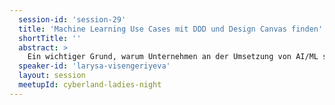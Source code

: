 ```yaml
---
  session-id: 'session-29'
  title: 'Machine Learning Use Cases mit DDD und Design Canvas finden'
  shortTitle: ''
  abstract: >
    Ein wichtiger Grund, warum Unternehmen an der Umsetzung von AI/ML scheitern, ist die Schwierigkeit, einen sinnvollen Use Case für ML zu identifizieren. Bei INNOQ haben wir einen Konzept für die Erkennung von ML Use Cases entwickelt und stellen unseren Prozess in diesem Vortrag vor. In den ersten zwei Phasen nutzen wir DDD Methoden wie EventStorming, um die Fachlichkeiten zu verstehen und potenzielle ML Tasks zu identifizieren. Das Ziel der zweiten Phase ist das ML-Projekt zu strukturieren und die Anforderungen zu klären. Dafür nutzen wir ein visuelles Framework: das ML Design Canvas. Dabei werden wichtige funktionale und qualitative Anforderungen für das ML-System spezifiziert.
  speaker-id: 'larysa-visengeriyeva'
  layout: session
  meetupId: cyberland-ladies-night
---
```

